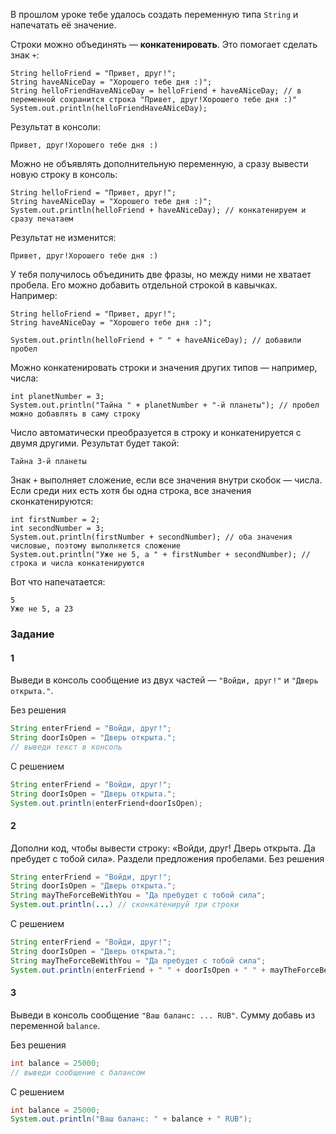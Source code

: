 В прошлом уроке тебе удалось создать переменную типа `String` и напечатать её значение.

Строки можно объединять — **конкатенировать**. Это помогает сделать знак `+`:

```
String helloFriend = "Привет, друг!";
String haveANiceDay = "Хорошего тебе дня :)";
String helloFriendHaveANiceDay = helloFriend + haveANiceDay; // в переменной сохранится строка "Привет, друг!Хорошего тебе дня :)"
System.out.println(helloFriendHaveANiceDay); 
```

Результат в консоли:

```
Привет, друг!Хорошего тебе дня :) 
```

Можно не объявлять дополнительную переменную, а сразу вывести новую строку в консоль:

```
String helloFriend = "Привет, друг!";
String haveANiceDay = "Хорошего тебе дня :)";
System.out.println(helloFriend + haveANiceDay); // конкатенируем и сразу печатаем 
```

Результат не изменится:

```
Привет, друг!Хорошего тебе дня :) 
```

У тебя получилось объединить две фразы, но между ними не хватает пробела. Его можно добавить отдельной строкой в кавычках. Например:

```
String helloFriend = "Привет, друг!";
String haveANiceDay = "Хорошего тебе дня :)";

System.out.println(helloFriend + " " + haveANiceDay); // добавили пробел 
```

Можно конкатенировать строки и значения других типов — например, числа:

```
int planetNumber = 3;
System.out.println("Тайна " + planetNumber + "-й планеты"); // пробел можно добавлять в саму строку 
```

Число автоматически преобразуется в строку и конкатенируется с двумя другими. Результат будет такой:

```
Тайна 3-й планеты 
```
Знак `+` выполняет сложение, если все значения внутри скобок — числа. Если среди них есть хотя бы одна строка, все значения сконкатенируются:

```
int firstNumber = 2;
int secondNumber = 3;
System.out.println(firstNumber + secondNumber); // оба значения числовые, поэтому выполняется сложение
System.out.println("Уже не 5, а " + firstNumber + secondNumber); // строка и числа конкатенируются 
```

Вот что напечатается:

```
5
Уже не 5, а 23 
```


### Задание
#### 1

Выведи в консоль сообщение из двух частей — `"Войди, друг!"` и `"Дверь открыта."`.

Без решения
```Java
String enterFriend = "Войди, друг!";
String doorIsOpen = "Дверь открыта."; 
// выведи текст в консоль
```

С решением
```Java
String enterFriend = "Войди, друг!";
String doorIsOpen = "Дверь открыта."; 
System.out.println(enterFriend+doorIsOpen);
```

#### 2
Дополни код, чтобы вывести строку: «Войди, друг! Дверь открыта. Да пребудет с тобой сила». Раздели предложения пробелами.
Без решения
```Java
String enterFriend = "Войди, друг!"; 
String doorIsOpen = "Дверь открыта."; 
String mayTheForceBeWithYou = "Да пребудет с тобой сила";
System.out.println(...) // сконкатенируй три строки
```

С решением
```Java
String enterFriend = "Войди, друг!"; 
String doorIsOpen = "Дверь открыта."; 
String mayTheForceBeWithYou = "Да пребудет с тобой сила";
System.out.println(enterFriend + " " + doorIsOpen + " " + mayTheForceBeWithYou); // сконкатенируй три строки
```

#### 3
Выведи в консоль сообщение `"Ваш баланс: ... RUB"`. Сумму добавь из переменной `balance`.

Без решения
```Java
int balance = 25000;
// выведи сообщение с балансом
```

С решением
```Java
int balance = 25000;
System.out.println("Ваш баланс: " + balance + " RUB");
```